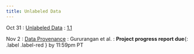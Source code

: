 ```yaml
---
title: Unlabeled Data
---
```


Oct 31
: [Unlabeled Data](#)
  : [1.1](#)

Nov 2
: [Data Provenance](#)
  : Gururangan et al.
: **Project progress report due**{: .label .label-red } by 11:59pm PT

<!-- Sep 30
: [Variables & Objects](#)
  : [1.2](#), [2.1](#)

Oct 1
: **Lab**{: .label .label-purple } [Intro to Java](#)

Oct 2
: [Tracing, IntLists, & Recursion](#)
  : [2.1](#)
: **HW 1 due**{: .label .label-red } -->
